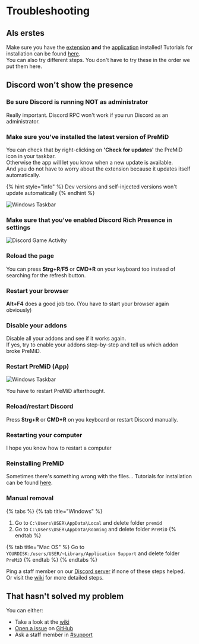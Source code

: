 # Troubleshooting

## **Als erstes**

Make sure you have the [extension](https://github.com/PreMiD/PreMiD/wiki/Installation#extension) **and** the [application](https://github.com/PreMiD/PreMiD/wiki/Installation#application) installed! Tutorials for installation can be found [here](https://github.com/PreMiD/PreMiD/wiki/Installation).  
You can also try different steps. You don't have to try these in the order we put them here.

## Discord won't show the presence

### Be sure Discord is running NOT as administrator

Really important. Discord RPC won't work if you run Discord as an administrator.

### Make sure you've installed the latest version of PreMiD

You can check that by right-clicking on **'Check for updates'** the PreMiD icon in your taskbar.  
Otherwise the app will let you know when a new update is available.  
And you do not have to worry about the extension because it updates itself automatically.

{% hint style="info" %}
Dev versions and self-injected versions won't update automatically
{% endhint %}

![Windows Taskbar](https://github.com/PreMiD/PreMiD/raw/master/wiki/assets/CheckForUpdates.png)

### Make sure that you've enabled Discord Rich Presence in settings

![Discord Game Activity](https://github.com/PreMiD/PreMiD/raw/master/wiki/assets/GameActivity.png)

### Reload the page

You can press **Strg+R**/**F5** or **CMD+R** on your keyboard too instead of searching for the refresh button.

### Restart your browser

**Alt+F4** does a good job too. \(You have to start your browser again obviously\)

### Disable your addons

Disable all your addons and see if it works again.  
If yes, try to enable your addons step-by-step and tell us which addon broke PreMiD.

### Restart PreMiD \(App\)

![Windows Taskbar](https://github.com/PreMiD/PreMiD/raw/master/wiki/assets/Quit.png)

You have to restart PreMiD afterthought.

### Reload/restart Discord

Press **Strg+R** or **CMD+R** on you keyboard or restart Discord manually.

### Restarting your computer

I hope you know how to restart a computer

### Reinstalling PreMiD

Sometimes there's something wrong with the files... Tutorials for installation can be found [here](https://github.com/PreMiD/PreMiD/wiki/Installation).

### Manual removal

{% tabs %}
{% tab title="Windows" %}
1. Go to `C:\Users\USER\AppData\Local` and delete folder `premid`
2. Go to `C:\Users\USER\AppData\Roaming` and delete folder `PreMiD`
{% endtab %}

{% tab title="Mac OS" %}
Go to `YOURDISK:/users/USER/~Library/Application Support` and delete folder `PreMiD`
{% endtab %}
{% endtabs %}

Ping a staff member on our [Discord server](https://discord.gg/WvfVZ8T) if none of these steps helped.  
Or visit the [wiki](../) for more detailed steps.

## That hasn't solved my problem

You can either:

* Take a look at the [wiki](https://github.com/PreMiD/PreMiD/wiki)
* [Open a issue](https://github.com/PreMiD/PreMiD/issues/new/choose) on [GitHub](https://github.com/PreMiD/PreMiD)
* Ask a staff member in [\#support](https://discord.gg/WvfVZ8T)

  


